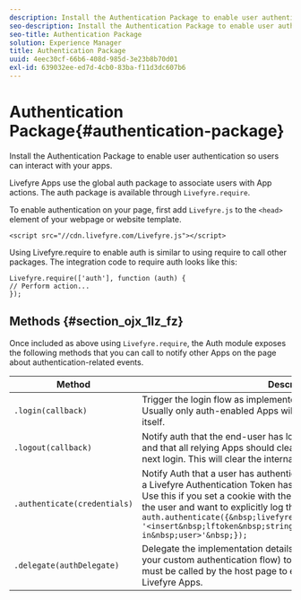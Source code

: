 ```yaml
---
description: Install the Authentication Package to enable user authentication so users can interact with your apps.
seo-description: Install the Authentication Package to enable user authentication so users can interact with your apps.
seo-title: Authentication Package
solution: Experience Manager
title: Authentication Package
uuid: 4eec30cf-66b6-408d-985d-3e23b8b70d01
exl-id: 639032ee-ed7d-4cb0-83ba-f11d3dc607b6
---
```

# Authentication Package{#authentication-package}

Install the Authentication Package to enable user authentication so users can interact with your apps.

Livefyre Apps use the global auth package to associate users with App actions. The auth package is available through `Livefyre.require`.

To enable authentication on your page, first add `Livefyre.js` to the `<head>` element of your webpage or website template.

```
<script src="//cdn.livefyre.com/Livefyre.js"></script>
```

Using Livefyre.require to enable auth is similar to using require to call other packages. The integration code to require auth looks like this:

```
Livefyre.require(['auth'], function (auth) {  
// Perform action... 
});
```

## Methods {#section_ojx_1lz_fz}

Once included as above using `Livefyre.require`, the Auth module exposes the following methods that you can call to notify other Apps on the page about authentication-related events.

|Method|Description|
|--- |--- |
|`.login(callback)`|Trigger the login flow as implemented by the registered AuthDelegate. Usually only auth-enabled Apps will call this, and not the host page itself.|
|`.logout(callback)`|Notify auth that the end-user has logged out by some external means, and that all relying Apps should clear their authentication state until the next login. This will clear the internal session maintained by Auth.|
|`.authenticate(credentials)`|Notify Auth that a user has authenticated by some external means, and a Livefyre Authentication Token has been procured for the end-user. Use this if you set a cookie with the Livefyre token, or have a token for the user and want to explicitly log the user in. For example: <br>`auth.authenticate({&nbsp;livefyre:&nbsp;`<br>`'<insert&nbsp;lftoken&nbsp;string&nbsp;for&nbsp;newly&nbsp;logged-in&nbsp;user>'&nbsp;});`|
|`.delegate(authDelegate)`|Delegate the implementation details of authentication (for example, your custom authentication flow) to an object that you define. This must be called by the host page to enable interactive features of Livefyre Apps.|
